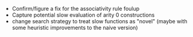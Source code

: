 * Confirm/figure a fix for the associativity rule foulup
* Capture potential slow evaluation of arity 0 constructions
* change search strategy to treat slow functions as "novel" (maybe with some heuristic improvements to the naive version)
